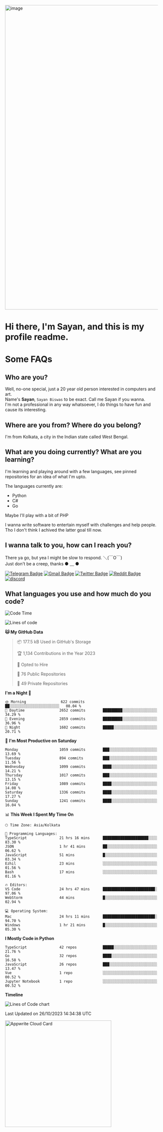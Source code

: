 <img src="https://github.com/Dank-del/Dank-del/assets/63096193/045e227e-4ef3-4c82-82b9-d22540fc40f7" alt="image" width="1000"/>


# **Hi there, I'm Sayan, and this is my profile readme.**
<!--  [![Profile views](https://gpvc.arturio.dev/dank-del)](https://github.com/dank-del) -->
# Some FAQs

## **Who are you?**

Well, no-one special, just a 20 year old person interested in computers and art. \
Name's **Sayan**, `Sayan Biswas` to be exact. Call me Sayan if you wanna. \
I'm not a professional in any way whatsoever, I do things to have fun and cause its interesting.

## **Where are you from? Where do you belong?**

I'm from Kolkata, a city in the Indian state called West Bengal.

## **What are you doing currently? What are you learning?**

I'm learning and playing around with a few languages, see pinned repositories for an idea of what I'm upto.

The languages currently are:

- Python
- C#
- Go

Maybe I'll play with a bit of PHP

I wanna write software to entertain myself with challenges and help people. \
Tho I don't think I achived the latter goal till now.

<!--## **Eww, I see a weeb profile.**

Can't help it, it's the best way to hide my face on this account
> Why do people hate weebs .-.

## **Cool, what more interests you?**

My interests are quite, weird. They're scattered all over the place. \
I've been fascinated by music and have studied it since the age of 6, I've performed on stage and on air but yeah now I've been away from that. I specialize in key instruments. \
Another thing that interests me is Media Production, aka, working with audio, video and broadcasting media.

> I just like art in general. also feeds the reason of me being obsessed with Japanese drawings (⋟ ﹏ ⋞)-->

## **I wanna talk to you, how can I reach you?**

There ya go, but yea I might be slow to respond. ＼(￣O￣) \
Just don't be a creep, thanks ● ﹏ ●

[![Telegram Badge](https://img.shields.io/badge/-dank_as_fuck-1ca0f1?style=flat-square&logo=telegram&logoColor=white&link=https://t.me/dank_as_fuck)](https://t.me/dank_as_fuck)
[![Gmail Badge](https://img.shields.io/badge/-sayan@asia.com-c14438?style=flat-square&logo=Gmail&logoColor=white&link=mailto:sayan@asia.com)](mailto:sayan@asia.com)
[![Twitter Badge](https://img.shields.io/twitter/follow/TheDankDel?style=social)](https://twitter.com/TheDankDel)
[![Reddit Badge](https://img.shields.io/reddit/user-karma/combined/dank_as_fuck_?style=social)](https://www.reddit.com/user/dank_as_fuck_/)
[![discord](https://discord-md-badge.vercel.app/api/shield/506536929152466945?style=social)](https://discordapp.com/users/506536929152466945)

## **What languages you use and how much do you code?**

<!--START_SECTION:waka-->
![Code Time](http://img.shields.io/badge/Code%20Time-1%2C278%20hrs%2026%20mins-blue)

![Lines of code](https://img.shields.io/badge/From%20Hello%20World%20I%27ve%20Written-5.9%20million%20lines%20of%20code-blue)

**🐱 My GitHub Data** 

> 📦 177.5 kB Used in GitHub's Storage 
 > 
> 🏆 1,134 Contributions in the Year 2023
 > 
> 💼 Opted to Hire
 > 
> 📜 76 Public Repositories 
 > 
> 🔑 49 Private Repositories 
 > 
**I'm a Night 🦉** 

```text
🌞 Morning                622 commits         ██░░░░░░░░░░░░░░░░░░░░░░░   08.04 % 
🌆 Daytime                2652 commits        █████████░░░░░░░░░░░░░░░░   34.29 % 
🌃 Evening                2859 commits        █████████░░░░░░░░░░░░░░░░   36.96 % 
🌙 Night                  1602 commits        █████░░░░░░░░░░░░░░░░░░░░   20.71 % 
```
📅 **I'm Most Productive on Saturday** 

```text
Monday                   1059 commits        ███░░░░░░░░░░░░░░░░░░░░░░   13.69 % 
Tuesday                  894 commits         ███░░░░░░░░░░░░░░░░░░░░░░   11.56 % 
Wednesday                1099 commits        ████░░░░░░░░░░░░░░░░░░░░░   14.21 % 
Thursday                 1017 commits        ███░░░░░░░░░░░░░░░░░░░░░░   13.15 % 
Friday                   1089 commits        ████░░░░░░░░░░░░░░░░░░░░░   14.08 % 
Saturday                 1336 commits        ████░░░░░░░░░░░░░░░░░░░░░   17.27 % 
Sunday                   1241 commits        ████░░░░░░░░░░░░░░░░░░░░░   16.04 % 
```


📊 **This Week I Spent My Time On** 

```text
🕑︎ Time Zone: Asia/Kolkata

💬 Programming Languages: 
TypeScript               21 hrs 16 mins      █████████████████████░░░░   83.30 % 
JSON                     1 hr 41 mins        ██░░░░░░░░░░░░░░░░░░░░░░░   06.62 % 
JavaScript               51 mins             █░░░░░░░░░░░░░░░░░░░░░░░░   03.34 % 
Ezhil                    23 mins             ░░░░░░░░░░░░░░░░░░░░░░░░░   01.56 % 
Bash                     17 mins             ░░░░░░░░░░░░░░░░░░░░░░░░░   01.16 % 

🔥 Editors: 
VS Code                  24 hrs 47 mins      ████████████████████████░   97.06 % 
WebStorm                 44 mins             █░░░░░░░░░░░░░░░░░░░░░░░░   02.94 % 

💻 Operating System: 
Mac                      24 hrs 11 mins      ████████████████████████░   94.70 % 
Windows                  1 hr 21 mins        █░░░░░░░░░░░░░░░░░░░░░░░░   05.30 % 
```

**I Mostly Code in Python** 

```text
TypeScript               42 repos            █████░░░░░░░░░░░░░░░░░░░░   21.76 % 
Go                       32 repos            ████░░░░░░░░░░░░░░░░░░░░░   16.58 % 
JavaScript               26 repos            ███░░░░░░░░░░░░░░░░░░░░░░   13.47 % 
Vue                      1 repo              ░░░░░░░░░░░░░░░░░░░░░░░░░   00.52 % 
Jupyter Notebook         1 repo              ░░░░░░░░░░░░░░░░░░░░░░░░░   00.52 % 
```



**Timeline**

![Lines of Code chart](https://raw.githubusercontent.com/Dank-del/Dank-del/main/assets/bar_graph.png)


 Last Updated on 26/10/2023 14:34:38 UTC
<!--END_SECTION:waka-->

<!--## **Can I stalk your spotify?**

Um sure.

![OwO Spotify](https://spotify-recently-played-readme.vercel.app/api?user=31fdrsslnr7nvq4ytqwtw7c4rxfm&count=5)-->

<a href="https://cloud.appwrite.io/card/64773257171d49803c27">
	<img width="350" src="https://cloud.appwrite.io/v1/cards/cloud?userId=64773257171d49803c27" alt="Appwrite Cloud Card" />
</a>
